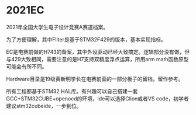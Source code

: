 ﻿# 2021EC

2021年全国大学生电子设计竞赛A赛道档案。

为了方便理解，其中Fliter是基于STM32F429的版本，基本实现指标。

EC是电赛前做的H743的备案，其中外设驱动已经大致搞定。逻辑部分没有做，但与429大致相同，需要注意的是H7支持双精度浮点运算，所用arm math函数原型可能会有所不同。

Hardware目录是19级黄新明学长在电赛前画的一部分板子的留档，留作参考。

所有工程都基于STM32 HAL库。有兴趣可以自己搭建一套GCC+STM32CUBE+openocd的环境，ide可以选择Clion或者VS code，初学者建议stm32cubeide，一步到位。
